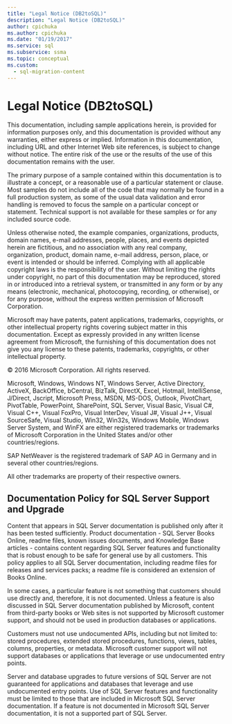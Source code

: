 ```yaml
---
title: "Legal Notice (DB2toSQL)"
description: "Legal Notice (DB2toSQL)"
author: cpichuka
ms.author: cpichuka
ms.date: "01/19/2017"
ms.service: sql
ms.subservice: ssma
ms.topic: conceptual
ms.custom:
  - sql-migration-content
---
```

# Legal Notice (DB2toSQL)
This documentation, including sample applications herein, is provided for information purposes only, and this documentation is provided without any warranties, either express or implied. Information in this documentation, including URL and other Internet Web site references, is subject to change without notice. The entire risk of the use or the results of the use of this documentation remains with the user.  
  
The primary purpose of a sample contained within this documentation is to illustrate a concept, or a reasonable use of a particular statement or clause. Most samples do not include all of the code that may normally be found in a full production system, as some of the usual data validation and error handling is removed to focus the sample on a particular concept or statement. Technical support is not available for these samples or for any included source code.  
  
Unless otherwise noted, the example companies, organizations, products, domain names, e-mail addresses, people, places, and events depicted herein are fictitious, and no association with any real company, organization, product, domain name, e-mail address, person, place, or event is intended or should be inferred. Complying with all applicable copyright laws is the responsibility of the user. Without limiting the rights under copyright, no part of this documentation may be reproduced, stored in or introduced into a retrieval system, or transmitted in any form or by any means (electronic, mechanical, photocopying, recording, or otherwise), or for any purpose, without the express written permission of Microsoft Corporation.  
  
Microsoft may have patents, patent applications, trademarks, copyrights, or other intellectual property rights covering subject matter in this documentation. Except as expressly provided in any written license agreement from Microsoft, the furnishing of this documentation does not give you any license to these patents, trademarks, copyrights, or other intellectual property.  
  
© 2016 Microsoft Corporation. All rights reserved.  
  
Microsoft, Windows, Windows NT, Windows Server, Active Directory, ActiveX, BackOffice, bCentral, BizTalk, DirectX, Excel, Hotmail, IntelliSense, J/Direct, Jscript, Microsoft Press, MSDN, MS-DOS, Outlook, PivotChart, PivotTable, PowerPoint, SharePoint, SQL Server, Visual Basic, Visual C#, Visual C++, Visual FoxPro, Visual InterDev, Visual J#, Visual J++, Visual SourceSafe, Visual Studio, Win32, Win32s, Windows Mobile, Windows Server System, and WinFX are either registered trademarks or trademarks of Microsoft Corporation in the United States and/or other countries/regions.  
  
SAP NetWeaver is the registered trademark of SAP AG in Germany and in several other countries/regions.  
  
All other trademarks are property of their respective owners.  
  
## Documentation Policy for SQL Server Support and Upgrade  
Content that appears in SQL Server documentation is published only after it has been tested sufficiently. Product documentation - SQL Server Books Online, readme files, known issues documents, and Knowledge Base articles - contains content regarding SQL Server features and functionality that is robust enough to be safe for general use by all customers. This policy applies to all SQL Server documentation, including readme files for releases and services packs; a readme file is considered an extension of Books Online.  
  
In some cases, a particular feature is not something that customers should use directly and, therefore, it is not documented. Unless a feature is also discussed in SQL Server documentation published by Microsoft, content from third-party books or Web sites is not supported by Microsoft customer support, and should not be used in production databases or applications.  
  
Customers must not use undocumented APIs, including but not limited to: stored procedures, extended stored procedures, functions, views, tables, columns, properties, or metadata. Microsoft customer support will not support databases or applications that leverage or use undocumented entry points.  
  
Server and database upgrades to future versions of SQL Server are not guaranteed for applications and databases that leverage and use undocumented entry points. Use of SQL Server features and functionality must be limited to those that are included in Microsoft SQL Server documentation. If a feature is not documented in Microsoft SQL Server documentation, it is not a supported part of SQL Server.  
  
